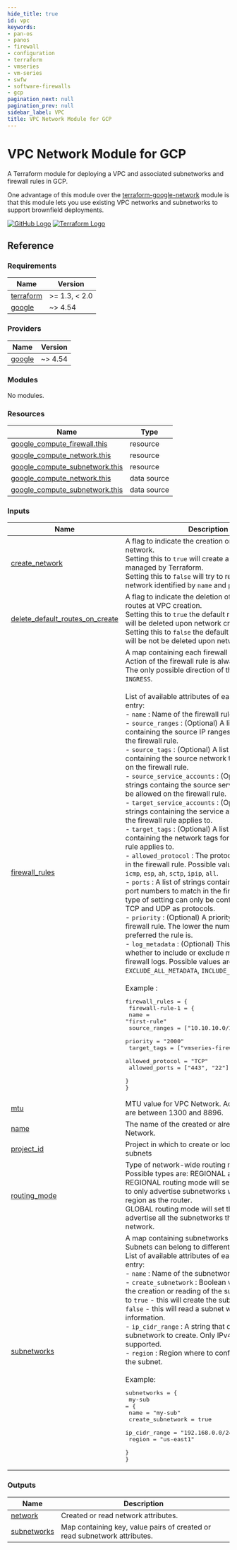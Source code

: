 ```yaml
---
hide_title: true
id: vpc
keywords:
- pan-os
- panos
- firewall
- configuration
- terraform
- vmseries
- vm-series
- swfw
- software-firewalls
- gcp
pagination_next: null
pagination_prev: null
sidebar_label: VPC
title: VPC Network Module for GCP
---
```


# VPC Network Module for GCP

A Terraform module for deploying a VPC and associated subnetworks and firewall rules in GCP.

One advantage of this module over the [terraform-google-network](https://github.com/terraform-google-modules/terraform-google-network/tree/master) module is that this module lets you use existing VPC networks and subnetworks to support brownfield deployments. 

[![GitHub Logo](/img/view_on_github.png)](https://github.com/PaloAltoNetworks/terraform-google-swfw-modules/tree/main/modules/vpc) [![Terraform Logo](/img/view_on_terraform_registry.png)](https://registry.terraform.io/modules/PaloAltoNetworks/swfw-modules/google/latest/submodules/vpc)

## Reference
<!-- BEGINNING OF PRE-COMMIT-TERRAFORM DOCS HOOK -->
### Requirements

| Name | Version |
|------|---------|
| <a name="requirement_terraform"></a> [terraform](#requirement\_terraform) | >= 1.3, < 2.0 |
| <a name="requirement_google"></a> [google](#requirement\_google) | ~> 4.54 |

### Providers

| Name | Version |
|------|---------|
| <a name="provider_google"></a> [google](#provider\_google) | ~> 4.54 |

### Modules

No modules.

### Resources

| Name | Type |
|------|------|
| [google_compute_firewall.this](https://registry.terraform.io/providers/hashicorp/google/latest/docs/resources/compute_firewall) | resource |
| [google_compute_network.this](https://registry.terraform.io/providers/hashicorp/google/latest/docs/resources/compute_network) | resource |
| [google_compute_subnetwork.this](https://registry.terraform.io/providers/hashicorp/google/latest/docs/resources/compute_subnetwork) | resource |
| [google_compute_network.this](https://registry.terraform.io/providers/hashicorp/google/latest/docs/data-sources/compute_network) | data source |
| [google_compute_subnetwork.this](https://registry.terraform.io/providers/hashicorp/google/latest/docs/data-sources/compute_subnetwork) | data source |

### Inputs

| Name | Description | Type | Default | Required |
|------|-------------|------|---------|:--------:|
| <a name="input_create_network"></a> [create\_network](#input\_create\_network) | A flag to indicate the creation or import of a VPC network.<br />Setting this to `true` will create a new network managed by Terraform.<br />Setting this to `false` will try to read the existing network identified by `name` and `project` variables. | `bool` | `true` | no |
| <a name="input_delete_default_routes_on_create"></a> [delete\_default\_routes\_on\_create](#input\_delete\_default\_routes\_on\_create) | A flag to indicate the deletion of the default routes at VPC creation.<br />Setting this to `true` the default route `0.0.0.0/0` will be deleted upon network creation.<br />Setting this to `false` the default route `0.0.0.0/0` will be not be deleted upon network creation. | `bool` | `false` | no |
| <a name="input_firewall_rules"></a> [firewall\_rules](#input\_firewall\_rules) | A map containing each firewall rule configuration.<br />Action of the firewall rule is always `allow`.<br />The only possible direction of the firewall rule is `INGRESS`.<br /><br />List of available attributes of each firewall rule entry:<br />- `name` : Name of the firewall rule.<br />- `source_ranges` : (Optional) A list of strings containing the source IP ranges to be allowed on the firewall rule.<br />- `source_tags` : (Optional) A list of strings containing the source network tags to be allowed on the firewall rule.<br />- `source_service_accounts` : (Optional) A list of strings containg the source servce accounts to be allowed on the firewall rule.<br />- `target_service_accounts` : (Optional) A list of strings containing the service accounts for which the firewall rule applies to.<br />- `target_tags` : (Optional) A list of strings containing the network tags for which the firewall rule applies to. <br />- `allowed_protocol` : The protocol type to match in the firewall rule. Possible values are: `tcp`, `udp`, `icmp`, `esp`, `ah`, `sctp`, `ipip`, `all`.<br />- `ports` : A list of strings containing TCP or UDP port numbers to match in the firewall rule. This type of setting can only be configured if allowing TCP and UDP as protocols.<br />- `priority` : (Optional) A priority value for the firewall rule. The lower the number - the more preferred the rule is.<br />- `log_metadata` : (Optional) This field denotes whether to include or exclude metadata for firewall logs. Possible values are: `EXCLUDE_ALL_METADATA`, `INCLUDE_ALL_METADATA`.<br /><br />Example :<pre>firewall\_rules = \{<br />  firewall-rule-1 = \{<br />    name = "first-rule"<br />    source\_ranges = ["10.10.10.0/24", "1.1.1.0/24"]<br />    priority = "2000"<br />    target\_tags = ["vmseries-firewalls"]<br />    allowed\_protocol = "TCP"<br />    allowed\_ports = ["443", "22"]<br />  \}<br />\}</pre> | <pre>map(object(\{<br />    name                    = string<br />    source\_ranges           = optional(list(string))<br />    source\_tags             = optional(list(string))<br />    source\_service\_accounts = optional(list(string))<br />    allowed\_protocol        = string<br />    allowed\_ports           = list(string)<br />    priority                = optional(string)<br />    target\_service\_accounts = optional(list(string))<br />    target\_tags             = optional(list(string))<br />    log\_metadata            = optional(string)<br />  \}))</pre> | `\{\}` | no |
| <a name="input_mtu"></a> [mtu](#input\_mtu) | MTU value for VPC Network. Acceptable values are between 1300 and 8896. | `number` | `1460` | no |
| <a name="input_name"></a> [name](#input\_name) | The name of the created or already existing VPC Network. | `string` | n/a | yes |
| <a name="input_project_id"></a> [project\_id](#input\_project\_id) | Project in which to create or look for VPCs and subnets | `string` | `null` | no |
| <a name="input_routing_mode"></a> [routing\_mode](#input\_routing\_mode) | Type of network-wide routing mode to use. Possible types are: REGIONAL and GLOBAL.<br />REGIONAL routing mode will set the cloud routers to only advertise subnetworks within the same region as the router.<br />GLOBAL routing mode will set the cloud routers to advertise all the subnetworks that belong to this network. | `string` | `"REGIONAL"` | no |
| <a name="input_subnetworks"></a> [subnetworks](#input\_subnetworks) | A map containing subnetworks configuration. Subnets can belong to different regions.<br />List of available attributes of each subnetwork entry:<br />- `name` : Name of the subnetwork.<br />- `create_subnetwork` : Boolean value to control the creation or reading of the subnetwork. If set to `true` - this will create the subnetwork. If set to `false` - this will read a subnet with provided information.<br />- `ip_cidr_range` : A string that contains the subnetwork to create. Only IPv4 format is supported.<br />- `region` : Region where to configure or import the subnet.<br /><br />Example:<pre>subnetworks = \{<br />  my-sub = \{<br />    name = "my-sub"<br />    create\_subnetwork = true<br />    ip\_cidr\_range = "192.168.0.0/24"<br />    region = "us-east1"<br />  \}<br />\}</pre> | <pre>map(object(\{<br />    name              = string<br />    create\_subnetwork = optional(bool, true)<br />    ip\_cidr\_range     = string<br />    region            = string<br />  \}))</pre> | `\{\}` | no |

### Outputs

| Name | Description |
|------|-------------|
| <a name="output_network"></a> [network](#output\_network) | Created or read network attributes. |
| <a name="output_subnetworks"></a> [subnetworks](#output\_subnetworks) | Map containing key, value pairs of created or read subnetwork attributes. |
<!-- END OF PRE-COMMIT-TERRAFORM DOCS HOOK -->